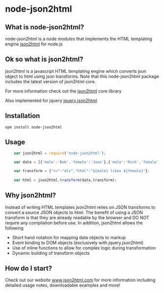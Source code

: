 node-json2html
=========

What is node-json2html?
------------------
node-json2html is a node modules that implements the HTML templating engine <a href='https://github.com/moappi/json2html'>json2html</a> for node.js

Ok so what is json2html?
------------------
json2html is a javascript HTML templating engine which converts json object to html using json transforms.  Note that this node-json2html package includes the latest version of json2html core.

For more information check out the <a href='https://github.com/moappi/json2html'>json2html</a> core library

Also implemented for jquery <a href='https://github.com/moappi/jquery.json2html'>jquery.json2html</a>

Installation
------------

	npm install node-json2html


Usage
-----
```javascript
	var json2html = require('node-json2html');

	var data = [{'male':'Bob','female':'Jane'},{'male':'Rick','female':'Ann'}];

	var transform = {"<>":"div","html":"${male} likes ${female}"};
        
	var html = json2html.transform(data,transform);
```

Why json2html?
--------------
Instead of writing HTML templates json2html relies on JSON transforms to convert a source JSON objects to html.  The benefit of using a JSON transform is that they are already readable by the browser and DO NOT require any compilation before use.   In addition, json2html allows the following

+	Short hand notation for mapping data objects to markup
+	Event binding to DOM objects (exclusively with jquery.json2html) 
+	Use of inline functions to allow for complex logic during transformation 
+	Dynamic building of transform objects

How do I start?
--------------
Check out our website <a href='http://www.json2html.com'>www.json2html.com</a> for more information including detailed usage notes, downloadable examples and more!

